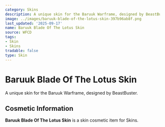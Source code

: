```yaml
---
category: Skins
description: A unique skin for the Baruuk Warframe, designed by BeastBuster.
image: ../images/baruuk-blade-of-the-lotus-skin-397b96ab8f.png
last_updated: '2025-09-17'
name: Baruuk Blade Of The Lotus Skin
source: WFCD
tags:
- Skin
- Skins
tradable: false
type: Skin
---
```


# Baruuk Blade Of The Lotus Skin

A unique skin for the Baruuk Warframe, designed by BeastBuster.

## Cosmetic Information

**Baruuk Blade Of The Lotus Skin** is a skin cosmetic item for Skins.

